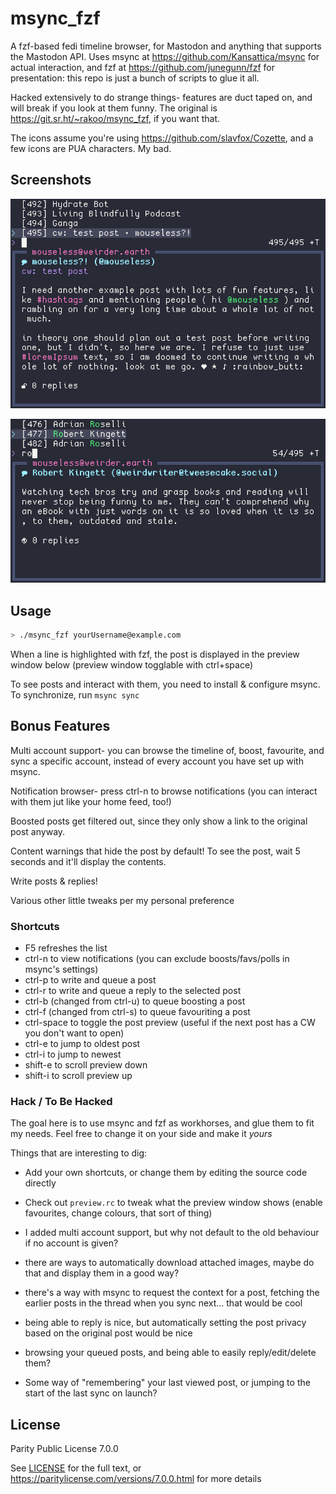 # msync_fzf

A fzf-based fedi timeline browser, for Mastodon and anything that supports the Mastodon API. Uses msync at <https://github.com/Kansattica/msync> for actual interaction, and fzf at <https://github.com/junegunn/fzf> for presentation: this repo is just a bunch of scripts to glue it all.

Hacked extensively to do strange things- features are duct taped on, and will break if you look at them funny. The original is <https://git.sr.ht/~rakoo/msync_fzf>, if you want that.

The icons assume you're using <https://github.com/slavfox/Cozette>, and a few icons are PUA characters. My bad.
## Screenshots

![viewing the home timeline, with highlighted mentions and hashtags](./example.png)

![demonstration of timeline search, showing a post from Robert Kingett about tech bros and ebooks](./filtered.png)

## Usage

```sh
> ./msync_fzf yourUsername@example.com
```

When a line is highlighted with fzf, the post is displayed in the preview window below (preview window togglable with ctrl+space)

To see posts and interact with them, you need to install & configure msync. To synchronize, run `msync sync`

## Bonus Features

Multi account support- you can browse the timeline of, boost, favourite, and sync a specific account, instead of every account you have set up with msync.

Notification browser- press ctrl-n to browse notifications (you can interact with them jut like your home feed, too!)

Boosted posts get filtered out, since they only show a link to the original post anyway.

Content warnings that hide the post by default! To see the post, wait 5 seconds and it'll display the contents.

Write posts & replies!

Various other little tweaks per my personal preference

### Shortcuts

- F5 refreshes the list
- ctrl-n to view notifications (you can exclude boosts/favs/polls in msync's settings)
- ctrl-p to write and queue a post
- ctrl-r to write and queue a reply to the selected post
- ctrl-b (changed from ctrl-u) to queue boosting a post
- ctrl-f (changed from ctrl-s) to queue favouriting a post
- ctrl-space to toggle the post preview (useful if the next post has a CW you don't want to open)
- ctrl-e to jump to oldest post
- ctrl-i to jump to newest
- shift-e to scroll preview down
- shift-i to scroll preview up

### Hack / To Be Hacked

The goal here is to use msync and fzf as workhorses, and glue them to fit my needs. Feel free to change it on your side and make it *yours*

Things that are interesting to dig:

- Add your own shortcuts, or change them by editing the source code directly

- Check out `preview.rc` to tweak what the preview window shows (enable favourites, change colours, that sort of thing)

- I added multi account support, but why not default to the old behaviour if no account is given?

- there are ways to automatically download attached images, maybe do that and display them in a good way?

- there's a way with msync to request the context for a post, fetching the earlier posts in the thread when you sync next... that would be cool

- being able to reply is nice, but automatically setting the post privacy based on the original post would be nice

- browsing your queued posts, and being able to easily reply/edit/delete them?

- Some way of "remembering" your last viewed post, or jumping to the start of the last sync on launch?

## License

Parity Public License 7.0.0

See [LICENSE](./LICENSE) for the full text, or <https://paritylicense.com/versions/7.0.0.html> for more details
